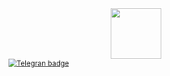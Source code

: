 <div id="header" align="center">
  <img src="https://media0.giphy.com/media/v1.Y2lkPTc5MGI3NjExdmFxbjU1Z3Z3eXlnbHhzdHp5MjlpcjFlNHFmaXAxanQzOGh5aDNjNyZlcD12MV9pbnRlcm5hbF9naWZfYnlfaWQmY3Q9Zw/19vqbIaysMmnX4S4FT/giphy.gif" width="100"/>
</div>
<div id="badges">
  <a href="https://t.me/@userbitcone">
    <img src="https://img.shields.io/badge/Telegram-blue?logo=telegram&logoColor=dark&style=for-the-badge" alt="Telegran badge"/>
  </a>
</div>
<!---
zxck1l/zxck1l is a ✨ special ✨ repository because its `README.md` (this file) appears on your GitHub profile.
You can click the Preview link to take a look at your changes.
--->
